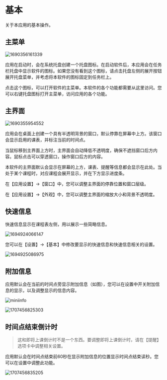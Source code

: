 # 基本

关于本应用的基本操作。

## 主菜单

![1690356161339](pack://application:,,,/ClassIsland;component/Assets/Documents/image/Basic/1690356161339.png)

应用在启动时，会在系统托盘创建一个托盘图标。在启动软件后，本应用会在任务栏托盘中显示软件的图标。如果您没有看到这个图标，请点击托盘左侧的展开按钮展开托盘菜单，并考虑将本软件的图标固定到任务栏上。

点击这个图标，可以打开软件的主菜单。本软件的各个功能都需要从这里访问。您可以右键托盘图标打开主菜单，访问应用的各个功能。

## 主界面

![1690355954552](pack://application:,,,/ClassIsland;component/Assets/Documents/image/Basic/1690355954552.png)

应用会在桌面上创建一个具有半透明背景的窗口，默认停靠在屏幕中上方。该窗口会显示启用的课表，并标注当前的时间点。

当鼠标移到主界面上方时，主界面会自动降低不透明度，确保不遮挡窗口后方内容。鼠标点击可以穿透窗口，操作窗口后方的内容。

本软件的主界面默认会显示在屏幕的上方，课表、提醒等信息都会显示在此处。当处于某个课程时，对应课程会展开显示，并在下方显示进度条。

在【应用设置】→【窗口】中，您可以调整主界面的停靠位置和窗口层级。

在【应用设置】→【外观】中，您可以调整主界面的缩放大小和背景不透明度。

## 快速信息

快速信息显示在课程表左侧，用以展示一些简略信息。

![1694924066147](pack://application:,,,/ClassIsland;component/Assets/Documents/image/MiniInfo/1694924066147.png)

您可以在【设置】->【基本】中修改要显示的快速信息和快速信息相关的设置。

![1694925086975](pack://application:,,,/ClassIsland;component/Assets/Documents/image/MiniInfo/1694925086975.png)

## 附加信息

应用默认会在当前的时间点旁显示附加信息（如图），您可以在设置中开关附加信息的显示，以及调整显示的信息内容。

![miniinfo](pack://application:,,,/ClassIsland;component/Assets/Documents/image/Basic/miniinfo.png)

![1707456825303](pack://application:,,,/ClassIsland;component/Assets/Documents/image/Basic/1707456825303.png)

## 时间点结束倒计时

> 这和即将上课倒计时不是一个东西。要调整即将上课倒计时，请在【提醒】选项卡中调整相关设置。

应用默认会在时间点结束前60秒在显示附加信息的位置显示时间点结束读秒。您可以在设置中调整此功能。

![1707456835205](pack://application:,,,/ClassIsland;component/Assets/Documents/image/Basic/1707456835205.png)